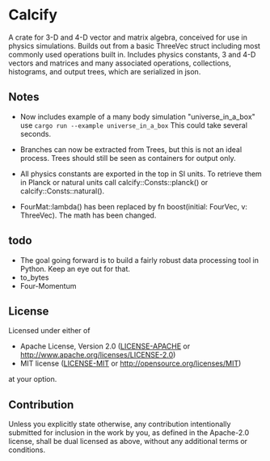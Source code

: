 # Calcify

A crate for 3-D and 4-D vector and matrix algebra, conceived for use in physics simulations. Builds out from a basic ThreeVec struct including most commonly used operations built in.
Includes physics constants, 3 and 4-D vectors and matrices and many associated operations, collections, histograms, and output trees, which are serialized in json.

## Notes
* Now includes example of a many body simulation "universe_in_a_box" use `cargo run --example universe_in_a_box` This could take several seconds.

* Branches can now be extracted from Trees, but this is not an ideal process. Trees should still be seen as containers for output only.

* All physics constants are exported in the top in SI units. To retrieve them in Planck or natural units call calcify::Consts::planck() or calcify::Consts::natural().

* FourMat::lambda() has been replaced by fn boost(initial: FourVec, v: ThreeVec). The math has been changed.

## todo
* The goal going forward is to build a fairly robust data processing tool in Python. Keep an eye out for that. 
* to_bytes
* Four-Momentum

## License

Licensed under either of

 * Apache License, Version 2.0
   ([LICENSE-APACHE](LICENSE-APACHE) or http://www.apache.org/licenses/LICENSE-2.0)
 * MIT license
   ([LICENSE-MIT](LICENSE-MIT) or http://opensource.org/licenses/MIT)

at your option.

## Contribution

Unless you explicitly state otherwise, any contribution intentionally submitted
for inclusion in the work by you, as defined in the Apache-2.0 license, shall be
dual licensed as above, without any additional terms or conditions.
